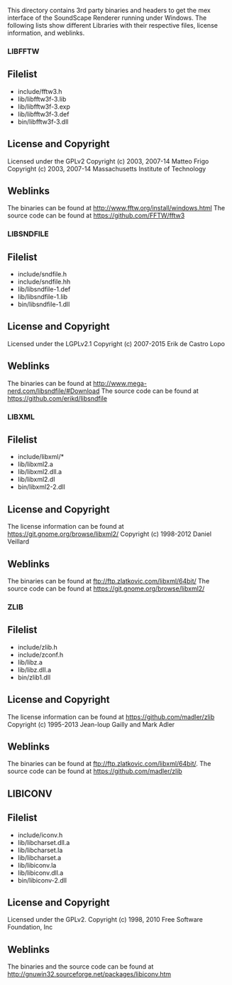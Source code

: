 This directory contains 3rd party binaries and headers to get the mex 
interface of the SoundScape Renderer running under Windows. The following lists
show different Libraries with their respective files, license information, and
weblinks.

### LIBFFTW

## Filelist

* include/fftw3.h
* lib/libfftw3f-3.lib
* lib/libfftw3f-3.exp
* lib/libfftw3f-3.def
* bin/libfftw3f-3.dll

## License and Copyright

Licensed under the GPLv2
Copyright (c) 2003, 2007-14 Matteo Frigo
Copyright (c) 2003, 2007-14 Massachusetts Institute of Technology

## Weblinks

The binaries can be found at http://www.fftw.org/install/windows.html
The source code can be found at https://github.com/FFTW/fftw3

### LIBSNDFILE

## Filelist

* include/sndfile.h
* include/sndfile.hh
* lib/libsndfile-1.def
* lib/libsndfile-1.lib
* bin/libsndfile-1.dll

## License and Copyright

Licensed under the LGPLv2.1
Copyright (c) 2007-2015 Erik de Castro Lopo

## Weblinks

The binaries can be found at http://www.mega-nerd.com/libsndfile/#Download
The source code can be found at https://github.com/erikd/libsndfile

### LIBXML

## Filelist

* include/libxml/*
* lib/libxml2.a
* lib/libxml2.dll.a
* lib/libxml2.dl
* bin/libxml2-2.dll

## License and Copyright

The license information can be found at https://git.gnome.org/browse/libxml2/
Copyright (c) 1998-2012 Daniel Veillard

## Weblinks

The binaries can be found at ftp://ftp.zlatkovic.com/libxml/64bit/
The source code can be found at https://git.gnome.org/browse/libxml2/

### ZLIB

## Filelist

* include/zlib.h
* include/zconf.h
* lib/libz.a
* lib/libz.dll.a
* bin/zlib1.dll

## License and Copyright

The license information can be found at https://github.com/madler/zlib
Copyright (c) 1995-2013 Jean-loup Gailly and Mark Adler

## Weblinks

The binaries can be found at ftp://ftp.zlatkovic.com/libxml/64bit/.
The source code can be found at https://github.com/madler/zlib

## LIBICONV

## Filelist

* include/iconv.h
* lib/libcharset.dll.a
* lib/libcharset.la
* lib/libcharset.a
* lib/libiconv.la
* lib/libiconv.dll.a
* bin/libiconv-2.dll

## License and Copyright

Licensed under the GPLv2.
Copyright (c) 1998, 2010 Free Software Foundation, Inc

## Weblinks

The binaries and the source code can be found at
http://gnuwin32.sourceforge.net/packages/libiconv.htm

